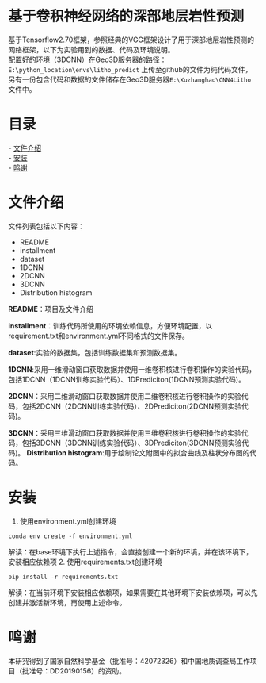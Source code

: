 # 基于卷积神经网络的深部地层岩性预测

基于Tensorflow2.70框架，参照经典的VGG框架设计了用于深部地层岩性预测的网络框架，以下为实验用到的数据、代码及环境说明。  
配置好的环境（3DCNN）在Geo3D服务器的路径：` E:\python_location\envs\litho_predict`
上传至github的文件为纯代码文件，另有一份包含代码和数据的文件储存在Geo3D服务器`E:\Xuzhanghao\CNN4Litho`文件中。
# 目录  
- [文件介绍](#文件介绍)  
- [安装](#安装)  
- [鸣谢](#鸣谢)  
  
# 文件介绍  
文件列表包括以下内容：
- README
- installment
- dataset 
- 1DCNN
- 2DCNN
- 3DCNN
- Distribution histogram

**README**：项目及文件介绍

**installment**：训练代码所使用的环境依赖信息，方便环境配置，以requirement.txt和environment.yml不同格式的文件保存。 

**dataset**:实验的数据集，包括训练数据集和预测数据集。

**1DCNN**:采用一维滑动窗口获取数据并使用一维卷积核进行卷积操作的实验代码，包括1DCNN（1DCNN训练实验代码）、1DPrediciton(1DCNN预测实验代码)。

**2DCNN**：采用二维滑动窗口获取数据并使用二维卷积核进行卷积操作的实验代码，包括2DCNN（2DCNN训练实验代码）、2DPrediciton(2DCNN预测实验代码)。

**3DCNN**：采用三维滑动窗口获取数据并使用三维卷积核进行卷积操作的实验代码，包括3DCNN（3DCNN训练实验代码）、3DPrediciton(3DCNN预测实验代码)。
**Distribution histogram**:用于绘制论文附图中的拟合曲线及柱状分布图的代码。

# 安装  
1. 使用environment.yml创建环境

```
conda env create -f environment.yml
```
解读：在base环境下执行上述指令，会直接创建一个新的环境，并在该环境下，安装相应依赖项
2. 使用requirements.txt创建环境  
```
pip install -r requirements.txt
```  
解读：在当前环境下安装相应依赖项，如果需要在其他环境下安装依赖项，可以先创建并激活新环境，再使用上述命令。 
  
# 鸣谢  
本研究得到了国家自然科学基金（批准号：42072326）和中国地质调查局工作项目（批准号：DD20190156）的资助。